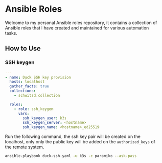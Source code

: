# Ansible Roles

Welcome to my personal Ansible roles repository, it contains a collection of Ansible roles that I have created and maintained for various automation tasks.

## How to Use

### SSH keygen

```yaml
---
- name: Duck SSH key provision
  hosts: localhost
  gather_facts: true
  collections:
    - schwitzd.collection

  roles:
    - role: ssh_keygen
      vars:
        ssh_keygen_user: k3s
        ssh_keygen_server: <hostname>
        ssh_keygen_name: <hostname>_ed25519
```

Run the following command, the ssh key pair will be created on the localhost, only only the public key will be added on the `authorized_keys` of the remote system.

```sh
ansible-playbook duck-ssh.yaml -u k3s -c paramiko --ask-pass
```
